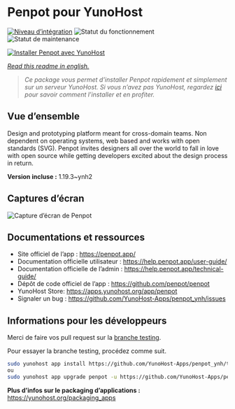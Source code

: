 <!--
N.B.: This README was automatically generated by https://github.com/YunoHost/apps/tree/master/tools/readme_generator
It shall NOT be edited by hand.
-->

# Penpot pour YunoHost

[![Niveau d’intégration](https://dash.yunohost.org/integration/penpot.svg)](https://dash.yunohost.org/appci/app/penpot) ![Statut du fonctionnement](https://ci-apps.yunohost.org/ci/badges/penpot.status.svg) ![Statut de maintenance](https://ci-apps.yunohost.org/ci/badges/penpot.maintain.svg)

[![Installer Penpot avec YunoHost](https://install-app.yunohost.org/install-with-yunohost.svg)](https://install-app.yunohost.org/?app=penpot)

*[Read this readme in english.](./README.md)*

> *Ce package vous permet d’installer Penpot rapidement et simplement sur un serveur YunoHost.
Si vous n’avez pas YunoHost, regardez [ici](https://yunohost.org/#/install) pour savoir comment l’installer et en profiter.*

## Vue d’ensemble

Design and prototyping platform meant for cross-domain teams. Non dependent on operating systems, web based and works with open standards (SVG). Penpot invites designers all over the world to fall in love with open source while getting developers excited about the design process in return.

**Version incluse :** 1.19.3~ynh2

## Captures d’écran

![Capture d’écran de Penpot](./doc/screenshots/189871786-0b44f7cf-3a0a-4445-a87b-9919ec398bf7.gif)

## Documentations et ressources

* Site officiel de l’app : <https://penpot.app/>
* Documentation officielle utilisateur : <https://help.penpot.app/user-guide/>
* Documentation officielle de l’admin : <https://help.penpot.app/technical-guide/>
* Dépôt de code officiel de l’app : <https://github.com/penpot/penpot>
* YunoHost Store: <https://apps.yunohost.org/app/penpot>
* Signaler un bug : <https://github.com/YunoHost-Apps/penpot_ynh/issues>

## Informations pour les développeurs

Merci de faire vos pull request sur la [branche testing](https://github.com/YunoHost-Apps/penpot_ynh/tree/testing).

Pour essayer la branche testing, procédez comme suit.

``` bash
sudo yunohost app install https://github.com/YunoHost-Apps/penpot_ynh/tree/testing --debug
ou
sudo yunohost app upgrade penpot -u https://github.com/YunoHost-Apps/penpot_ynh/tree/testing --debug
```

**Plus d’infos sur le packaging d’applications :** <https://yunohost.org/packaging_apps>